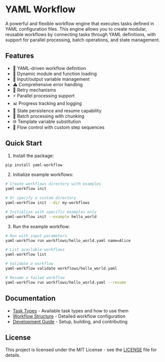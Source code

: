 # YAML Workflow

A powerful and flexible workflow engine that executes tasks defined in YAML configuration files. This engine allows you to create modular, reusable workflows by connecting tasks through YAML definitions, with support for parallel processing, batch operations, and state management.

## Features

- 📝 YAML-driven workflow definition
- 🔌 Dynamic module and function loading
- 🔄 Input/output variable management
- ⚠️ Comprehensive error handling
- 🔁 Retry mechanisms
- ⚡ Parallel processing support
- 📊 Progress tracking and logging
- 💾 State persistence and resume capability
- 🔄 Batch processing with chunking
- 🌐 Template variable substitution
- 🔀 Flow control with custom step sequences

## Quick Start

1. Install the package:
```bash
pip install yaml-workflow
```

2. Initialize example workflows:
```bash
# Create workflows directory with examples
yaml-workflow init

# Or specify a custom directory
yaml-workflow init --dir my-workflows

# Initialize with specific examples only
yaml-workflow init --example hello_world
```

3. Run the example workflow:
```bash
# Run with input parameters
yaml-workflow run workflows/hello_world.yaml name=Alice

# List available workflows
yaml-workflow list

# Validate a workflow
yaml-workflow validate workflows/hello_world.yaml

# Resume a failed workflow
yaml-workflow run workflows/hello_world.yaml --resume
```

## Documentation

- [Task Types](docs/tasks.md) - Available task types and how to use them
- [Workflow Structure](docs/workflow-structure.md) - Detailed workflow configuration
- [Development Guide](docs/development.md) - Setup, building, and contributing

## License

This project is licensed under the MIT License - see the [LICENSE](LICENSE) file for details.
